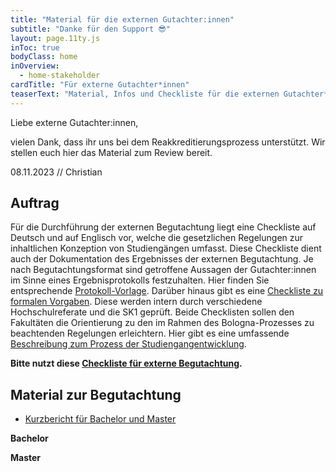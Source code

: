 ```yaml
---
title: "Material für die externen Gutachter:innen"
subtitle: "Danke für den Support 😎"
layout: page.11ty.js
inToc: true
bodyClass: home
inOverview:
  - home-stakeholder
cardTitle: "Für externe Gutachter*innen"
teaserText: "Material, Infos und Checkliste für die externen Gutachter*innen"
---
```



Liebe externe Gutachter:innen,

vielen Dank, dass ihr uns bei dem Reakkreditierungsprozess unterstützt. Wir stellen euch hier das Material zum Review bereit. 

08.11.2023 // Christian

## Auftrag
Für die Durchführung der externen Begutachtung liegt eine Checkliste auf Deutsch und auf Englisch vor, welche die gesetzlichen Regelungen zur inhaltlichen Konzeption von Studiengängen umfasst. Diese Checkliste dient auch der Dokumentation des Ergebnisses der externen Begutachtung. Je nach Begutachtungsformat sind getroffene Aussagen der Gutachter\:innen im Sinne eines Ergebnisprotokolls festzuhalten. Hier finden Sie entsprechende [Protokoll-Vorlage](https://www.th-koeln.de/mam/downloads/deutsch/hochschule/profil/qualitaetsmanagement/vorlage_protokoll_externe_begutachtung.docx). Darüber hinaus gibt es eine [Checkliste zu formalen Vorgaben](https://www.th-koeln.de/mam/downloads/deutsch/hochschule/profil/qualitaetsmanagement/checkliste_interne_prufung.xlsx). Diese werden intern durch verschiedene Hochschulreferate und die SK1 geprüft. Beide Checklisten sollen den Fakultäten die Orientierung zu den im Rahmen des Bologna-Prozesses zu beachtenden Regelungen erleichtern. Hier gibt es eine umfassende [Beschreibung zum Prozess der Studiengangentwicklung](https://www.th-koeln.de/hochschule/studiengangsentwicklung_53556.php).

**Bitte nutzt diese [Checkliste für externe Begutachtung](https://www.th-koeln.de/mam/downloads/deutsch/hochschule/profil/qualitaetsmanagement/checkliste_externe_begutachtung.xlsx).**

## Material zur Begutachtung

- [Kurzbericht für Bachelor und Master](../kurzbericht/)

**Bachelor**
<snippet type="toc" id="table-of-content-bachelor" search="bachelor-for-experts"></snippet>

**Master**
<snippet type="toc" id="table-of-content-bachelor" search="master-for-experts"></snippet>
